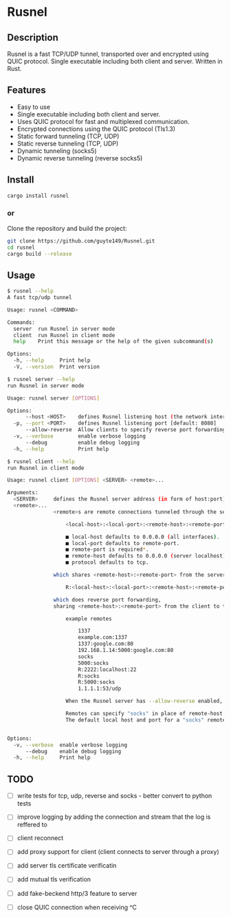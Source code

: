 # Rusnel

## Description
Rusnel is a fast TCP/UDP tunnel, transported over and encrypted using QUIC protocol. Single executable including both client and server. Written in Rust.


## Features
-   Easy to use
-   Single executable including both client and server.
-   Uses QUIC protocol for fast and multiplexed communication.
-   Encrypted connections using the QUIC protocol (Tls1.3)
-   Static forward tunneling (TCP, UDP)
-   Static reverse tunneling (TCP, UDP)
-   Dynamic tunneling (socks5)
-   Dynamic reverse tunneling (reverse socks5)



## Install
```bash
cargo install rusnel
```

### or

Clone the repository and build the project:
```bash
git clone https://github.com/guyte149/Rusnel.git
cd rusnel
cargo build --release
```

## Usage
```bash
$ rusnel --help
A fast tcp/udp tunnel

Usage: rusnel <COMMAND>

Commands:
  server  run Rusnel in server mode
  client  run Rusnel in client mode
  help    Print this message or the help of the given subcommand(s)

Options:
  -h, --help     Print help
  -V, --version  Print version
```

```bash
$ rusnel server --help
run Rusnel in server mode

Usage: rusnel server [OPTIONS]

Options:
      --host <HOST>    defines Rusnel listening host (the network interface) [default: 0.0.0.0]
  -p, --port <PORT>    defines Rusnel listening port [default: 8080]
      --allow-reverse  Allow clients to specify reverse port forwarding remotes
  -v, --verbose        enable verbose logging
      --debug          enable debug logging
  -h, --help           Print help
```

```bash
$ rusnel client --help
run Rusnel in client mode

Usage: rusnel client [OPTIONS] <SERVER> <remote>...

Arguments:
  <SERVER>     defines the Rusnel server address (in form of host:port)
  <remote>...
               <remote>s are remote connections tunneled through the server, each which come in the form:

                   <local-host>:<local-port>:<remote-host>:<remote-port>/<protocol>

                   ■ local-host defaults to 0.0.0.0 (all interfaces).
                   ■ local-port defaults to remote-port.
                   ■ remote-port is required*.
                   ■ remote-host defaults to 0.0.0.0 (server localhost).
                   ■ protocol defaults to tcp.

               which shares <remote-host>:<remote-port> from the server to the client as <local-host>:<local-port>, or:

                   R:<local-host>:<local-port>:<remote-host>:<remote-port>/<protocol>

               which does reverse port forwarding,
               sharing <remote-host>:<remote-port> from the client to the server\'s <local-host>:<local-port>.

                   example remotes

                       1337
                       example.com:1337
                       1337:google.com:80
                       192.168.1.14:5000:google.com:80
                       socks
                       5000:socks
                       R:2222:localhost:22
                       R:socks
                       R:5000:socks
                       1.1.1.1:53/udp

                   When the Rusnel server has --allow-reverse enabled, remotes can be prefixed with R to denote that they are reversed.

                   Remotes can specify "socks" in place of remote-host and remote-port.
                   The default local host and port for a "socks" remote is 127.0.0.1:1080.


Options:
  -v, --verbose  enable verbose logging
      --debug    enable debug logging
  -h, --help     Print help
```

## TODO
- [ ] write tests for tcp, udp, reverse and socks - better convert to python tests
- [ ] improve logging by adding the connection and stream that the log is reffered to
- [ ] client reconnect
- [ ] add proxy support for client (client connects to server through a proxy)
- [ ] add server tls certificate verificatin
- [ ] add mutual tls verification
- [ ] add fake-beckend http/3 feature to server
- [ ] close QUIC connection when receiving ^C

